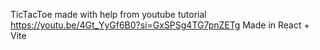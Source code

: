 TicTacToe made with help from youtube tutorial 
https://youtu.be/4Gt_YyGf6B0?si=GxSPSg4TG7pnZETg
Made in React + Vite
